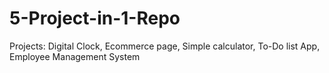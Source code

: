 # 5-Project-in-1-Repo
Projects: Digital Clock, Ecommerce page, Simple calculator, To-Do list App, Employee Management System 
